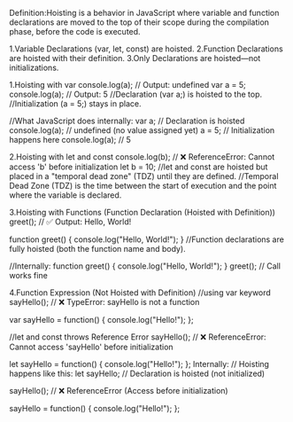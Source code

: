 Definition:Hoisting is a behavior in JavaScript where variable and function declarations are moved to the top of their scope during the compilation phase, before the code is executed.

1.Variable Declarations (var, let, const) are hoisted.
2.Function Declarations are hoisted with their definition.
3.Only Declarations are hoisted—not initializations.


1.Hoisting with var
  console.log(a); // Output: undefined
  var a = 5;
  console.log(a); // Output: 5
//Declaration (var a;) is hoisted to the top.
//Initialization (a = 5;) stays in place.

//What JavaScript does internally:
var a;         // Declaration is hoisted
console.log(a); // undefined (no value assigned yet)
a = 5;         // Initialization happens here
console.log(a); // 5


2.Hoisting with let and const
   console.log(b); // ❌ ReferenceError: Cannot access 'b' before initialization
   let b = 10;
//let and const are hoisted but placed in a "temporal dead zone" (TDZ) until they are defined.
//Temporal Dead Zone (TDZ) is the time between the start of execution and the point where the variable is declared.


3.Hoisting with Functions (Function Declaration (Hoisted with Definition))
   greet(); // ✅ Output: Hello, World!

   function greet() {
   console.log("Hello, World!");
}
//Function declarations are fully hoisted (both the function name and body).

//Internally:
function greet() { 
  console.log("Hello, World!");
}
greet(); // Call works fine


4.Function Expression (Not Hoisted with Definition)
//using var keyword
   sayHello(); // ❌ TypeError: sayHello is not a function

   var sayHello = function() {
   console.log("Hello!");
};

//let and const throws Reference Error
   sayHello(); // ❌ ReferenceError: Cannot access 'sayHello' before initialization

   let sayHello = function() {
   console.log("Hello!");
};
Internally:
// Hoisting happens like this:
let sayHello; // Declaration is hoisted (not initialized)

sayHello(); // ❌ ReferenceError (Access before initialization)

sayHello = function() {
  console.log("Hello!");
};






